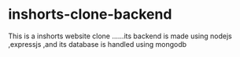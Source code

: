 # inshorts-clone-backend
This is a inshorts website clone ......its backend is made using nodejs ,expressjs ,and its database is handled using mongodb 

